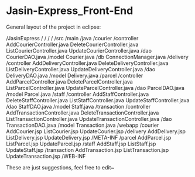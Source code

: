 # Jasin-Express_Front-End
General layout of the project in eclipse:

/JasinExpress
  /
  /
  /
  /
  /src
    /main
      /java
        /courier
          /controller
            AddCourierController.java
            DeleteCourierController.java
            ListCourierController.java
            UpdateCourierController.java
          /dao
            CourierDAO.java
          /model
            Courier.java
        /db
          ConnectionManager.java
        /delivery
          /controller
            AddDeliveryController.java
            DeleteDeliveryController.java
            ListDeliveryController.java
            UpdateDeliveryController.java
          /dao
            DeliveryDAO.java
          /model
            Delivery.java
        /parcel
          /controller
            AddParcelController.java
            DeleteParcelController.java
            ListParcelController.java
            UpdateParcelController.java
          /dao
            ParcelDAO.java
          /model
            Parcel.java
        /staff
          /controller
            AddStaffController.java
            DeleteStaffController.java
            ListStaffController.java
            UpdateStaffController.java
          /dao
            StaffDAO.java
          /model
            Staff.java
        /transaction
          /controller
            AddTransactionController.java
            DeleteTransactionController.java
            ListTransactionController.java
            UpdateTransactionController.java
          /dao
            TransactionDAO.java
          /model
            Transaction.java
      /webapp
        /courier
          AddCourier.jsp
          ListCourier.jsp
          UpdateCourier.jsp
        /delivery
          AddDelivery.jsp
          ListDelivery.jsp
          UpdateDelivery.jsp
        /META-INF
        /parcel
          AddParcel.jsp
          ListParcel.jsp
          UpdateParcel.jsp
        /staff
          AddStaff.jsp
          ListStaff.jsp
          UpdateStaff.jsp
        /transaction
          AddTransaction.jsp
          ListTransaction.jsp
          UpdateTransaction.jsp
        /WEB-INF

These are just suggestions, feel free to edit~
